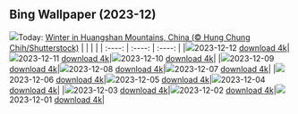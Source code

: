 ## Bing Wallpaper (2023-12)
![](https://global.bing.com/th?id=OHR.MountainDayChina_EN-GB5354424852_UHD.jpg&w=1000)Today: [Winter in Huangshan Mountains, China (© Hung Chung Chih/Shutterstock)](https://global.bing.com/th?id=OHR.MountainDayChina_EN-GB5354424852_UHD.jpg)
|      |      |      |
| :----: | :----: | :----: |
|![](https://global.bing.com/th?id=OHR.MountainDayChina_EN-GB5354424852_UHD.jpg&pid=hp&w=384&h=216&rs=1&c=4)2023-12-12 [download 4k](https://global.bing.com/th?id=OHR.MountainDayChina_EN-GB5354424852_UHD.jpg)|![](https://global.bing.com/th?id=OHR.SaharaDunes_EN-GB4602416366_UHD.jpg&pid=hp&w=384&h=216&rs=1&c=4)2023-12-11 [download 4k](https://global.bing.com/th?id=OHR.SaharaDunes_EN-GB4602416366_UHD.jpg)|![](https://global.bing.com/th?id=OHR.VermilionCliffs_EN-GB4291797221_UHD.jpg&pid=hp&w=384&h=216&rs=1&c=4)2023-12-10 [download 4k](https://global.bing.com/th?id=OHR.VermilionCliffs_EN-GB4291797221_UHD.jpg)|
|![](https://global.bing.com/th?id=OHR.JerseyIsland_EN-GB3607205137_UHD.jpg&pid=hp&w=384&h=216&rs=1&c=4)2023-12-09 [download 4k](https://global.bing.com/th?id=OHR.JerseyIsland_EN-GB3607205137_UHD.jpg)|![](https://global.bing.com/th?id=OHR.GrandCanyonVerdon_EN-GB3267938575_UHD.jpg&pid=hp&w=384&h=216&rs=1&c=4)2023-12-08 [download 4k](https://global.bing.com/th?id=OHR.GrandCanyonVerdon_EN-GB3267938575_UHD.jpg)|![](https://global.bing.com/th?id=OHR.CERNCenter_EN-GB2545686496_UHD.jpg&pid=hp&w=384&h=216&rs=1&c=4)2023-12-07 [download 4k](https://global.bing.com/th?id=OHR.CERNCenter_EN-GB2545686496_UHD.jpg)|
|![](https://global.bing.com/th?id=OHR.AlpsCastles_EN-GB7463637354_UHD.jpg&pid=hp&w=384&h=216&rs=1&c=4)2023-12-06 [download 4k](https://global.bing.com/th?id=OHR.AlpsCastles_EN-GB7463637354_UHD.jpg)|![](https://global.bing.com/th?id=OHR.CheetahDay_EN-GB8942362755_UHD.jpg&pid=hp&w=384&h=216&rs=1&c=4)2023-12-05 [download 4k](https://global.bing.com/th?id=OHR.CheetahDay_EN-GB8942362755_UHD.jpg)|![](https://global.bing.com/th?id=OHR.AdventSundayUK_EN-GB6836867238_UHD.jpg&pid=hp&w=384&h=216&rs=1&c=4)2023-12-04 [download 4k](https://global.bing.com/th?id=OHR.AdventSundayUK_EN-GB6836867238_UHD.jpg)|
|![](https://global.bing.com/th?id=OHR.AngkorPark_EN-GB6520244831_UHD.jpg&pid=hp&w=384&h=216&rs=1&c=4)2023-12-03 [download 4k](https://global.bing.com/th?id=OHR.AngkorPark_EN-GB6520244831_UHD.jpg)|![](https://global.bing.com/th?id=OHR.IcebergAntarctica_EN-GB4409581826_UHD.jpg&pid=hp&w=384&h=216&rs=1&c=4)2023-12-02 [download 4k](https://global.bing.com/th?id=OHR.IcebergAntarctica_EN-GB4409581826_UHD.jpg)|![](https://global.bing.com/th?id=OHR.LeadenhallUK_EN-GB3042111411_UHD.jpg&pid=hp&w=384&h=216&rs=1&c=4)2023-12-01 [download 4k](https://global.bing.com/th?id=OHR.LeadenhallUK_EN-GB3042111411_UHD.jpg)|
